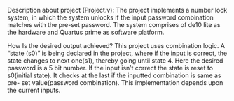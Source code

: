 Description about project (Project.v):
The project implements a number lock system, in which the system unlocks if the input password combination matches with the pre-set password. The system comprises of de10 lite as the hardware and Quartus prime as software platform.

How Is the desired output achieved?
This project uses combination logic. A “state (s0)” is being declared in the project, where if the input is correct, the state changes to next one(s1), thereby going until state 4. Here the desired password is a 5 bit number. If the input isn’t correct the state is reset to s0(initial state). It checks at the last if the inputted combination is same as pre- set value(password combination). This implementation depends upon the current inputs. 
